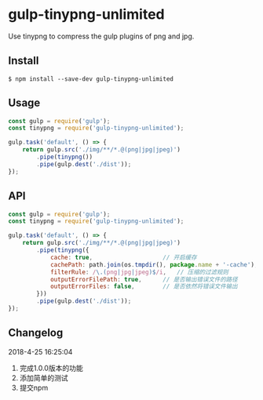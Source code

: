 # gulp-tinypng-unlimited
Use tinypng to compress the gulp plugins of png and jpg.

## Install
```shell
$ npm install --save-dev gulp-tinypng-unlimited
```

## Usage
```javascript
const gulp = require('gulp');
const tinypng = require('gulp-tinypng-unlimited');

gulp.task('default', () => {
    return gulp.src('./img/**/*.@(png|jpg|jpeg)')
        .pipe(tinypng())
        .pipe(gulp.dest('./dist'));
});
```

## API
```javascript
const gulp = require('gulp');
const tinypng = require('gulp-tinypng-unlimited');

gulp.task('default', () => {
    return gulp.src('./img/**/*.@(png|jpg|jpeg)')
        .pipe(tinypng({
            cache: true,                    // 开启缓存
            cachePath: path.join(os.tmpdir(), package.name + '-cache'), // 缓存存放的目录
            filterRule: /\.(png|jpg|jpeg)$/i,   // 压缩的过滤规则
            outputErrorFilePath: true,      // 是否输出错误文件的路径
            outputErrorFiles: false,        // 是否依然将错误文件输出
        }))
        .pipe(gulp.dest('./dist'));
});
```

## Changelog
2018-4-25 16:25:04
1. 完成1.0.0版本的功能
2. 添加简单的测试
3. 提交npm